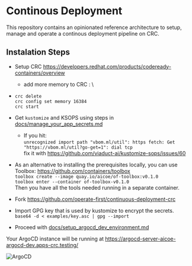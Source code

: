 # Continous Deployment

This repository contains an opinionated reference architecture to setup, manage and operate a continous deployment pipeline on CRC.

## Instalation Steps

 * Setup CRC https://developers.redhat.com/products/codeready-containers/overview
   * add more memory to CRC : \
 * `crc delete` \
   `crc config set memory 16384` \
   `crc start`
 * Get `kustomize` and KSOPS using steps in [docs/manage_your_app_secrets.md](docs/manage_your_app_secrets.md)

   * If you hit:\
``` unrecognized import path "vbom.ml/util": https fetch: Get "https://vbom.ml/util?go-get=1": dial tcp ```\
fix it with https://github.com/viaduct-ai/kustomize-sops/issues/60

* As an alternative to installing the prerequisites locally, you can use Toolbox: https://github.com/containers/toolbox \
   `toolbox create --image quay.io/aicoe/of-toolbox:v0.1.0` \
   `toolbox enter --container of-toolbox-v0.1.0` \
   Then you have all the tools needed running in a separate container.

 * Fork https://github.com/operate-first/continuous-deployment-crc

 * Import GPG key that is used by kustomize to encrypt the secrets.\
	```base64 -d < examples/key.asc | gpg --import ```
 * Proceed with [docs/setup_argocd_dev_environment.md](docs/setup_argocd_dev_environment.md)

Your ArgoCD instance will be running at https://argocd-server-aicoe-argocd-dev.apps-crc.testing/

![ArgoCD](docs/argocd-initial.png)
